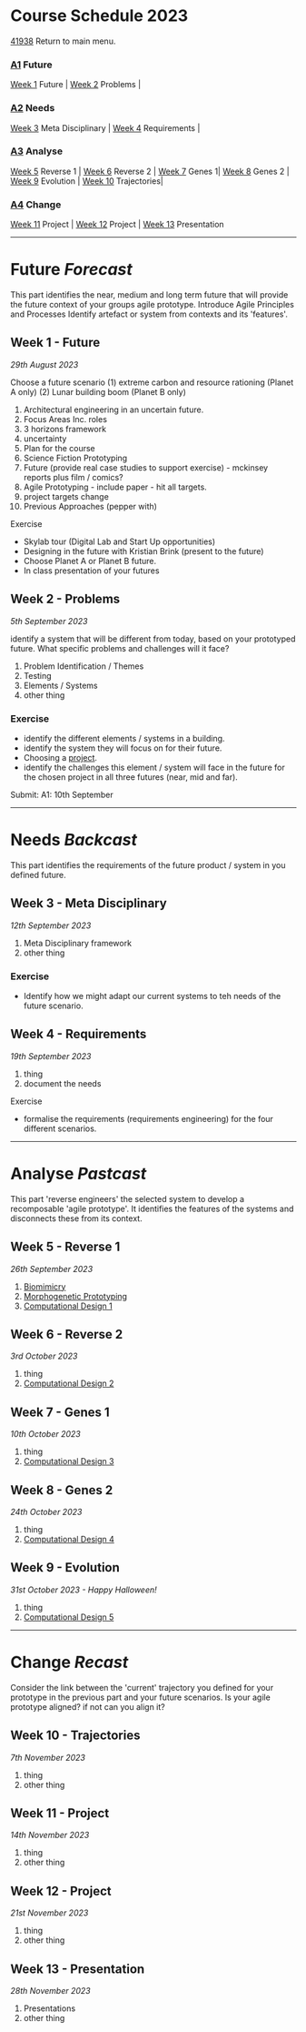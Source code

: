 # Course Schedule  2023
[41938](/) Return to main menu.

<!-- a menu for the schedule-->

### [A1] Future

[Week 1](/41938/Schedule/01)  Future  |
[Week 2](/41938/Schedule/02)  Problems |

### [A2] Needs

[Week 3](/41938/Schedule/03) Meta Disciplinary |
[Week 4](/41938/Schedule/04) Requirements |

### [A3] Analyse

[Week 5](/41938/Schedule/05) Reverse 1 |
[Week 6](/41938/Schedule/06) Reverse 2 |
[Week 7](/41938/Schedule/07) Genes 1|
[Week 8](/41938/Schedule/08) Genes 2 |
[Week 9](/41938/Schedule/09) Evolution |
[Week 10](/41938/Schedule/10) Trajectories|

### [A4] Change

[Week 11](/41938/Schedule/11) Project |
[Week 12](/41938/Schedule/12) Project |
[Week 13](/41938/Schedule/13) Presentation


<!-- LINKS -->
[A1]: /41938/Assignments/A1
[A2]: /41938/Assignments/A2
[A3]: /41938/Assignments/A3
[A4]: /41938/Assignments/A4
[BIM]: /41934/Concepts/BIM


-------------------------------------
# Future *Forecast*
This part identifies the near, medium and long term future that will provide the future context of your groups agile prototype. Introduce Agile Principles and Processes
Identify artefact or system from contexts and its 'features'.


## Week 1 - Future

*29th August 2023*

Choose a future scenario (1) extreme carbon and resource rationing (Planet A only) (2) Lunar building boom (Planet B only)

1. Architectural engineering in an uncertain future.
1. Focus Areas Inc. roles
2. 3 horizons framework
1. uncertainty
1. Plan for the course
2. Science Fiction Prototyping
1. Future (provide real case studies to support exercise) - mckinsey reports plus film / comics?
1. Agile Prototyping - include paper - hit all targets.
1. project targets
change 
1. Previous Approaches (pepper with)

Exercise
* Skylab tour (Digital Lab and Start Up opportunities)
* Designing in the future with Kristian Brink (present to the future)
* Choose Planet A or Planet B future.
* In class presentation of your futures

## Week 2 - Problems

*5th September 2023*

identify a system that will be different from today, based on your prototyped future. What specific problems and challenges will it face?

1. Problem Identification / Themes
2. Testing
3. Elements / Systems
4. other thing

### Exercise
* identify the different elements / systems in a building.
* identify the system they will focus on for their future.
* Choosing a [project](Agile-Prototyping/Projects).
* identify the challenges this element / system will face in the future for the chosen project in all three futures (near, mid and far).

Submit: A1: 10th September

-------------------------------------
# Needs *Backcast*
This part identifies the requirements of the future product / system in you defined future.

## Week 3 - Meta Disciplinary

*12th September 2023*

1. Meta Disciplinary framework
2. other thing

### Exercise
* Identify how we might adapt our current systems to teh needs of the future scenario.

## Week 4 - Requirements

*19th September 2023*

1. thing
2. document the needs

Exercise
* formalise the requirements (requirements engineering) for the four different scenarios.

-------------------------------------
# Analyse *Pastcast*
This part 'reverse engineers' the selected system to develop a recomposable 'agile prototype'. It identifies the features of the systems and disconnects these from its context.

## Week 5 - Reverse 1

*26th September 2023*

1. [Biomimicry](Concepts/Biomimicry)
2. [Morphogenetic Prototyping](Concepts/MorphogeneticPrototyping)
3. [Computational Design 1](Concepts/ComputationalDesign)

## Week 6 - Reverse 2

*3rd October 2023*

1. thing
2. [Computational Design 2](Concepts/ComputationalDesign)

## Week 7 - Genes 1

*10th October 2023*

1. thing
2.  [Computational Design 3](Concepts/ComputationalDesign)


## Week 8 - Genes 2

*24th October 2023*

1. thing
2.  [Computational Design 4](Concepts/ComputationalDesign)

## Week 9 - Evolution

*31st October 2023 - Happy Halloween!*

1. thing
2. [Computational Design 5](Concepts/ComputationalDesign)


------------------------------------
# Change *Recast*
Consider the link between the 'current' trajectory you defined for your prototype in the previous part and your future scenarios. Is your agile prototype aligned? if not can you align it?

## Week 10 - Trajectories

*7th November 2023*

1. thing
2. other thing

## Week 11 - Project

*14th November 2023*

1. thing
2. other thing

## Week 12 - Project

*21st November 2023*

1. thing
2. other thing

## Week 13 - Presentation

*28th November 2023*

1. Presentations
2. other thing
